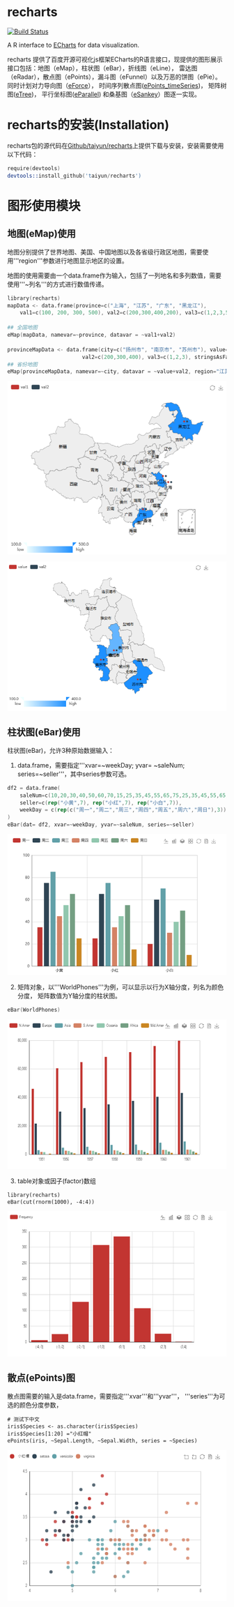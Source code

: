 recharts
========
[![Build Status](https://travis-ci.org/taiyun/recharts.png)](https://travis-ci.org/taiyun/recharts)

A R interface to [ECharts](https://github.com/ecomfe/echarts) for data visualization.

recharts 提供了百度开源可视化js框架ECharts的R语言接口，现提供的图形展示接口包括：地图（eMap），柱状图（eBar），折线图（eLine），
雷达图（eRadar），散点图（ePoints），漏斗图（eFunnel）以及万恶的饼图（ePie）。
同时计划对力导向图（[eForce](http://echarts.baidu.com/demo.html#graph-force)），
时间序列散点图([ePoints_timeSeries](http://echarts.baidu.com/demo.html#graph-life-expectancy))，
矩阵树图([eTree](http://echarts.baidu.com/demo.html#treemap-disk))，
平行坐标图([eParallel](http://echarts.baidu.com/demo.html#parallel-aqi))
和桑基图（[eSankey](http://echarts.baidu.com/demo.html#sankey-energy)）图逐一实现。

# recharts的安装(Installation)
recharts包的源代码在[Github/taiyun/recharts](https://github.com/taiyun/recharts)上提供下载与安装，安装需要使用以下代码：

```s
require(devtools)
devtools::install_github('taiyun/recharts')
```


# 图形使用模块

## 地图(eMap)使用
地图分别提供了世界地图、美国、中国地图以及各省级行政区地图，需要使用'''region'''参数进行地图显示地区的设置。

地图的使用需要由一个data.frame作为输入，包括了一列地名和多列数值，需要使用'''~列名'''的方式进行数值传递。


```s
library(recharts)
mapData <- data.frame(province=c("上海", "江苏", "广东", "黑龙江"), 
	val1=c(100, 200, 300, 500), val2=c(200,300,400,200), val3=c(1,2,3,5), stringsAsFactors=F)

## 全国地图
eMap(mapData, namevar=~province, datavar = ~val1+val2)

provinceMapData <- data.frame(city=c("扬州市", "南京市", "苏州市"), value=c(100, 200, 300),
                        val2=c(200,300,400), val3=c(1,2,3), stringsAsFactors=F)
## 省份地图
eMap(provinceMapData, namevar=~city, datavar = ~value+val2, region="江苏")
```
![Map_China](screenshots/map_china.png)

![Map_Province](screenshots/map_province.png)

## 柱状图(eBar)使用
柱状图(eBar)，允许3种原始数据输入：
1. data.frame，需要指定'''xvar=~weekDay; yvar= ~saleNum; series=~seller'''，其中series参数可选。

```s
df2 = data.frame(
	saleNum=c(10,20,30,40,50,60,70,15,25,35,45,55,65,75,25,35,45,55,65,75,85),
	seller=c(rep("小黄",7), rep("小红",7), rep("小白",7)),
	weekDay = c(rep(c("周一","周二","周三","周四","周五","周六","周日"),3))
)
eBar(dat= df2, xvar=~weekDay, yvar=~saleNum, series=~seller)
```
![Barplot1](screenshots/barplot1.png)


2. 矩阵对象，以'''WorldPhones'''为例，可以显示以行为X轴分度，列名为颜色分度，
矩阵数值为Y轴分度的柱状图。
```s
eBar(WorldPhones)
```
![Barplot2](screenshots/barplot2.png)

3. table对象或因子(factor)数组
```{r, warning = FALSE, message = FALSE}
library(recharts)
eBar(cut(rnorm(1000), -4:4))
```
![Barplot3](screenshots/barplot3.png)

## 散点(ePoints)图
散点图需要的输入是data.frame，需要指定'''xvar'''和'''yvar'''， '''series'''为可选的颜色分度参数，
```{r, warning = FALSE, message = FALSE}
# 测试下中文
iris$Species <- as.character(iris$Species)
iris$Species[1:20] ="小红帽"
ePoints(iris, ~Sepal.Length, ~Sepal.Width, series = ~Species)
```
![Scatterplot](screenshots/Scatterplot.png)
